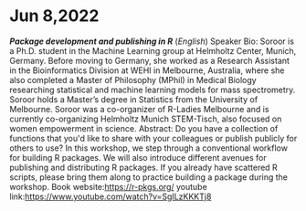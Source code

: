 # Jun 8,2022
***Package development and publishing in R*** (*English*)
Speaker Bio:
Soroor is a Ph.D. student in the Machine Learning group at Helmholtz Center, Munich, Germany. Before moving to Germany, she worked as a Research Assistant in the Bioinformatics Division at WEHI in Melbourne, Australia, where she also completed a Master of Philosophy (MPhil) in Medical Biology researching statistical and machine learning models for mass spectrometry. Soroor holds a Master’s degree in Statistics from the University of Melbourne. Soroor was a co-organizer of R-Ladies Melbourne and is currently co-organizing Helmholtz Munich STEM-Tisch, also focused on women empowerment in science.
Abstract:
Do you have a collection of functions that you'd like to share with your colleagues or publish publicly for others to use?
In this workshop, we step through a conventional workflow for building R packages. We will also introduce different avenues for publishing and distributing R packages. If you already have scattered R scripts, please bring them along to practice building a package during the workshop.
Book website:https://r-pkgs.org/
youtube link:https://www.youtube.com/watch?v=SgILzKKKTj8
